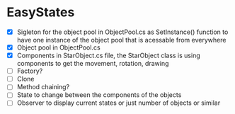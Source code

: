 # EasyStates

- [x] Sigleton for the object pool in ObjectPool.cs as SetInstance() function to have one instance of the object pool that is acessable from everywhere
- [x] Object pool in ObjectPool.cs
- [x] Components in StarObject.cs file, the StarObject class is using components to get the movement, rotation, drawing
- [ ] Factory?
- [ ] Clone
- [ ] Method chaining?
- [ ] State to change between the components of the objects
- [ ] Observer to display current states or just number of objects or similar
